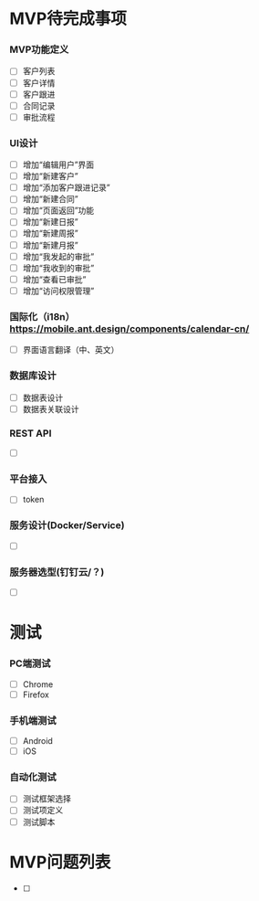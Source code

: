 # MVP待完成事项

### MVP功能定义
- [ ] 客户列表
- [ ] 客户详情
- [ ] 客户跟进
- [ ] 合同记录
- [ ] 审批流程

### UI设计
- [ ] 增加“编辑用户”界面
- [ ] 增加“新建客户”
- [ ] 增加“添加客户跟进记录”
- [ ] 增加“新建合同”
- [ ] ​增加“页面返回”功能
- [ ] 增加“新建日报”
- [ ] 增加“新建周报”
- [ ] 增加“新建月报”
- [ ] 增加“我发起的审批”
- [ ] 增加“我收到的审批”
- [ ] 增加“查看已审批”
- [ ] 增加“访问权限管理”

### 国际化（i18n）https://mobile.ant.design/components/calendar-cn/
- [ ] 界面语言翻译（中、英文）

### 数据库设计
- [ ] 数据表设计
- [ ] 数据表关联设计

### REST API
- [ ] ​

### 平台接入
- [ ] token

### 服务设计(Docker/Service)
- [ ] ​

### 服务器选型(钉钉云/？)
- [ ] ​

# 测试
### PC端测试
- [ ] Chrome
- [ ] Firefox

### 手机端测试
- [ ] Android
- [ ] iOS

### 自动化测试
- [ ] 测试框架选择
- [ ] 测试项定义
- [ ] 测试脚本

# MVP问题列表
- [ ] 